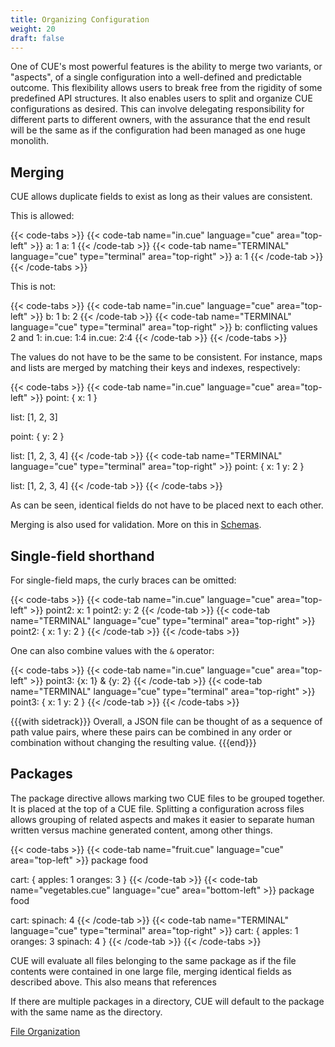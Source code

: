 ```yaml
---
title: Organizing Configuration
weight: 20
draft: false
---
```


One of CUE's most powerful features is the ability to merge two variants, or
"aspects", of a single configuration into a well-defined and predictable
outcome. This flexibility allows users to break free from the rigidity of some
predefined API structures. It also enables users to split and organize CUE
configurations as desired. This can involve delegating responsibility for
different parts to different owners, with the assurance that the end result will
be the same as if the configuration had been managed as one huge monolith.

## Merging

CUE allows duplicate fields to exist as long as their values are consistent.

This is allowed:

{{< code-tabs >}}
{{< code-tab name="in.cue" language="cue"  area="top-left" >}}
a: 1
a: 1
{{< /code-tab >}}
{{< code-tab name="TERMINAL" language="cue" type="terminal" area="top-right" >}}
a: 1
{{< /code-tab >}}
{{< /code-tabs >}}

This is not:

{{< code-tabs >}}
{{< code-tab name="in.cue" language="cue"  area="top-left" >}}
b: 1
b: 2
{{< /code-tab >}}
{{< code-tab name="TERMINAL" language="cue" type="terminal" area="top-right" >}}
b: conflicting values 2 and 1:
    in.cue: 1:4
    in.cue: 2:4
{{< /code-tab >}}
{{< /code-tabs >}}

The values do not have to be the same to be consistent.
For instance, maps and lists are merged by matching their keys and indexes,
respectively:

{{< code-tabs >}}
{{< code-tab name="in.cue" language="cue"  area="top-left" >}}
point: {
	x: 1
}

list: [1, 2, 3]

point: {
	y: 2
}

list: [1, 2, 3, 4]
{{< /code-tab >}}
{{< code-tab name="TERMINAL" language="cue" type="terminal" area="top-right" >}}
point: {
    x: 1
    y: 2
}

list: [1, 2, 3, 4]
{{< /code-tab >}}
{{< /code-tabs >}}

As can be seen, identical fields do not have to be placed next to each other.

Merging is also used for validation.
More on this in [Schemas](Schemas%20b39455d56fdb433ba9ea59c04a2dcece.md).

## Single-field shorthand

For single-field maps, the curly braces can be omitted:

{{< code-tabs >}}
{{< code-tab name="in.cue" language="cue"  area="top-left" >}}
point2: x: 1
point2: y: 2
{{< /code-tab >}}
{{< code-tab name="TERMINAL" language="cue" type="terminal" area="top-right" >}}
point2: {
    x: 1
    y: 2
}
{{< /code-tab >}}
{{< /code-tabs >}}

One can also combine values with the `&` operator:

{{< code-tabs >}}
{{< code-tab name="in.cue" language="cue"  area="top-left" >}}
point3: {x: 1} & {y: 2}
{{< /code-tab >}}
{{< code-tab name="TERMINAL" language="cue" type="terminal" area="top-right" >}}
point3: {
    x: 1
    y: 2
}
{{< /code-tab >}}
{{< /code-tabs >}}

{{{with sidetrack}}}
Overall, a JSON file can be thought of as a sequence of path value pairs, where
these pairs can be combined in any order or combination without changing the
resulting value.
{{{end}}}

## Packages

The package directive allows marking two CUE files to be grouped together.
It is placed at the top of a CUE file.
Splitting a configuration across files allows grouping of related aspects and
makes it easier to separate human written versus machine generated content,
among other things.

{{< code-tabs >}}
{{< code-tab name="fruit.cue" language="cue"  area="top-left" >}}
package food

cart: {
	apples:  1
	oranges: 3
}
{{< /code-tab >}}
{{< code-tab name="vegetables.cue" language="cue"  area="bottom-left" >}}
package food

cart: spinach: 4
{{< /code-tab >}}
{{< code-tab name="TERMINAL" language="cue" type="terminal" area="top-right" >}}
cart: {
	apples:  1
	oranges: 3
	spinach: 4
}
{{< /code-tab >}}
{{< /code-tabs >}}

CUE will evaluate all files belonging to the same package as if the file
contents were contained in one large file, merging identical fields as described
above.  This also means that references

If there are multiple packages in a directory, CUE will default to the package
with the same name as the directory.

[File Organization](File%20Organization%207692931315a445acb9634b91b2b397f0.md)
